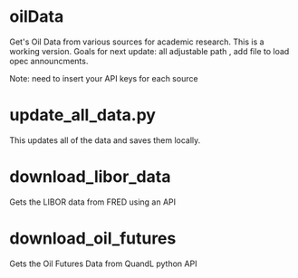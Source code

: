 # oilData
Get's Oil Data from various sources for academic research.
This is a working version.
Goals for next update: all adjustable path , add file to load opec announcments. 

Note: need to insert your API keys for each source

# update_all_data.py

This updates all of the data and saves them locally. 

#  download_libor_data

Gets the LIBOR data from FRED using an API
# download_oil_futures

Gets the Oil Futures Data from QuandL python API




